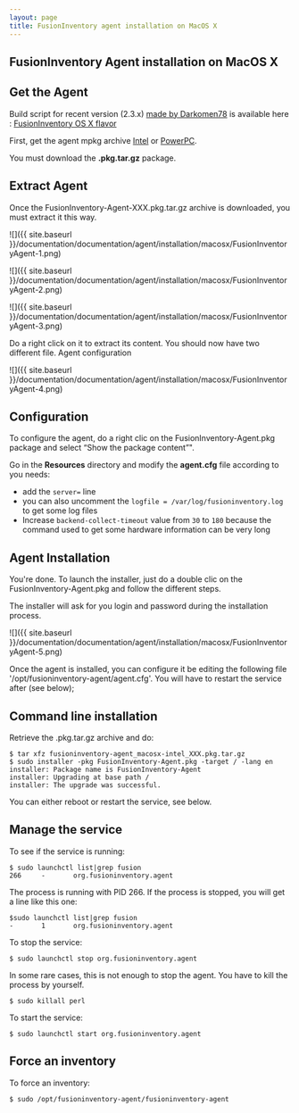 ```yaml
---
layout: page
title: FusionInventory agent installation on MacOS X
---
```


## FusionInventory Agent installation on MacOS X

## Get the Agent

Build script for recent version (2.3.x) [made by Darkomen78](https://twitter.com/Darkomen78) is available here : [FusionInventory OS X flavor](https://github.com/Darkomen78/Fusioninventory/)

First, get the agent mpkg archive [Intel](http://prebuilt.fusioninventory.org/stable/macosx-intel/) or [PowerPC](http://prebuilt.fusioninventory.org/stable/macosx-ppc/).

You must download the **.pkg.tar.gz** package.

## Extract Agent

Once the FusionInventory-Agent-XXX.pkg.tar.gz archive is downloaded, you must extract it this way.

![]({{ site.baseurl }}/documentation/documentation/agent/installation/macosx/FusionInventoryAgent-1.png)

![]({{ site.baseurl }}/documentation/documentation/agent/installation/macosx/FusionInventoryAgent-2.png)

![]({{ site.baseurl }}/documentation/documentation/agent/installation/macosx/FusionInventoryAgent-3.png)

Do a right click on it to extract its content. You should now have two different file.
Agent configuration

![]({{ site.baseurl }}/documentation/documentation/agent/installation/macosx/FusionInventoryAgent-4.png)

## Configuration

To configure the agent, do a right clic on the FusionInventory-Agent.pkg package and select “Show the package content”".

Go in the **Resources** directory and modify the **agent.cfg** file according to you needs:

* add the `server=` line
* you can also uncomment the `logfile = /var/log/fusioninventory.log` to get some log files
* Increase `backend-collect-timeout` value from `30` to `180` because the command used to get some hardware information can be very long

## Agent Installation

You're done. To launch the installer, just do a double clic on the FusionInventory-Agent.pkg and follow the different steps.

The installer will ask for you login and password during the installation process.

![]({{ site.baseurl }}/documentation/documentation/agent/installation/macosx/FusionInventoryAgent-5.png)

Once the agent is installed, you can configure it be editing the following file '/opt/fusioninventory-agent/agent.cfg'.
You will have to restart the service after (see below);

## Command line installation

Retrieve the .pkg.tar.gz archive and do:

    $ tar xfz fusioninventory-agent_macosx-intel_XXX.pkg.tar.gz
    $ sudo installer -pkg FusionInventory-Agent.pkg -target / -lang en
    installer: Package name is FusionInventory-Agent
    installer: Upgrading at base path /
    installer: The upgrade was successful.

You can either reboot or restart the service, see below.

## Manage the service

To see if the service is running:

    $ sudo launchctl list|grep fusion
    266     -       org.fusioninventory.agent

The process is running with PID 266. If the process is stopped, you will get a line like this
one:

    $sudo launchctl list|grep fusion
    -       1       org.fusioninventory.agent

To stop the service:

    $ sudo launchctl stop org.fusioninventory.agent

In some rare cases, this is not enough to stop the agent. You have to kill the process by yourself.

    $ sudo killall perl

To start the service:

    $ sudo launchctl start org.fusioninventory.agent

## Force an inventory

To force an inventory:

    $ sudo /opt/fusioninventory-agent/fusioninventory-agent
